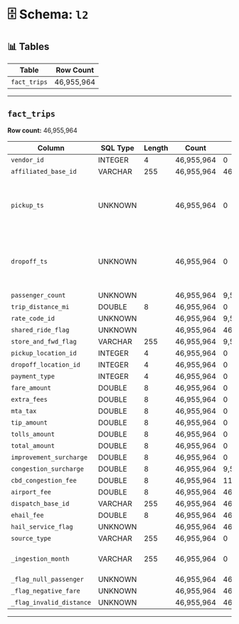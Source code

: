 # 🗄️ Schema: `l2`

## 📊 Tables

| Table | Row Count |
|------|-----------|
| `fact_trips` | 46,955,964 |

---
## `fact_trips`

**Row count:** 46,955,964

| Column | SQL Type | Length | Count | Nulls | Unique | Min | Max | Sample |
|--------|-----------|--------|-------|-------|--------|-----|-----|--------|
| `vendor_id` | INTEGER | 4 | 46,955,964 | 0 | 4 | 1 | 7 | [2, 1, 6] |
| `affiliated_base_id` | VARCHAR | 255 | 46,955,964 | 46,955,964 | 0 |  |  | [] |
| `pickup_ts` | UNKNOWN |  | 46,955,964 | 0 | 21,234,280 |  |  | [Timestamp('2024-10-01 00:30:44'), Timestamp('2024-10-01 00:12:20'), Timestamp('2024-10-01 00:04:46')] |
| `dropoff_ts` | UNKNOWN |  | 46,955,964 | 0 | 21,217,381 |  |  | [Timestamp('2024-10-01 00:48:26'), Timestamp('2024-10-01 00:25:25'), Timestamp('2024-10-01 00:13:52')] |
| `passenger_count` | UNKNOWN |  | 46,955,964 | 9,504,645 | 10 | 0 | 9 | [1, 2, 0] |
| `trip_distance_mi` | DOUBLE | 8 | 46,955,964 | 0 | 9,926 | 0.0 | 398608.62 | [3.0, 2.2, 2.7] |
| `rate_code_id` | UNKNOWN |  | 46,955,964 | 9,504,645 | 7 | 1 | 99 | [1, 99, 2] |
| `shared_ride_flag` | UNKNOWN |  | 46,955,964 | 46,955,964 | 0 | <NA> | <NA> | [] |
| `store_and_fwd_flag` | VARCHAR | 255 | 46,955,964 | 9,504,645 | 2 |  |  | ['N', 'Y'] |
| `pickup_location_id` | INTEGER | 4 | 46,955,964 | 0 | 263 | 1 | 265 | [162, 48, 142] |
| `dropoff_location_id` | INTEGER | 4 | 46,955,964 | 0 | 263 | 1 | 265 | [246, 236, 24] |
| `payment_type` | INTEGER | 4 | 46,955,964 | 0 | 6 | 0 | 5 | [1, 3, 2] |
| `fare_amount` | DOUBLE | 8 | 46,955,964 | 0 | 19,845 | -1807.6 | 863372.12 | [18.4, 14.2, 13.5] |
| `extra_fees` | DOUBLE | 8 | 46,955,964 | 0 | 173 | -17.39 | 133.6 | [1.0, 3.5, 0.0] |
| `mta_tax` | DOUBLE | 8 | 46,955,964 | 0 | 82 | -21.74 | 5243.38 | [0.5, -0.5, 0.0] |
| `tip_amount` | DOUBLE | 8 | 46,955,964 | 0 | 8,239 | -220.0 | 960.94 | [1.5, 3.8, 3.7] |
| `tolls_amount` | DOUBLE | 8 | 46,955,964 | 0 | 4,473 | -148.17 | 916.87 | [0.0, 6.94, 13.38] |
| `total_amount` | DOUBLE | 8 | 46,955,964 | 0 | 45,664 | -1832.85 | 863380.37 | [24.9, 23.0, 22.2] |
| `improvement_surcharge` | DOUBLE | 8 | 46,955,964 | 0 | 6 | -1.0 | 2.0 | [1.0, -1.0, 0.0] |
| `congestion_surcharge` | DOUBLE | 8 | 46,955,964 | 9,504,645 | 6 | -2.5 | 2.5 | [2.5, 0.0, -2.5] |
| `cbd_congestion_fee` | DOUBLE | 8 | 46,955,964 | 11,148,511 | 7 | -0.75 | 1.75 | [0.0, 0.75, -0.75] |
| `airport_fee` | DOUBLE | 8 | 46,955,964 | 46,955,964 | 0 | nan | nan | [] |
| `dispatch_base_id` | VARCHAR | 255 | 46,955,964 | 46,955,964 | 0 |  |  | [] |
| `ehail_fee` | DOUBLE | 8 | 46,955,964 | 46,955,964 | 0 | nan | nan | [] |
| `hail_service_flag` | UNKNOWN |  | 46,955,964 | 46,955,964 | 0 | <NA> | <NA> | [] |
| `source_type` | VARCHAR | 255 | 46,955,964 | 0 | 1 |  |  | ['yellow'] |
| `_ingestion_month` | VARCHAR | 255 | 46,955,964 | 0 | 12 |  |  | ['2024_10', '2024_11', '2024_12'] |
| `_flag_null_passenger` | UNKNOWN |  | 46,955,964 | 46,955,964 | 0 | <NA> | <NA> | [] |
| `_flag_negative_fare` | UNKNOWN |  | 46,955,964 | 46,955,964 | 0 | <NA> | <NA> | [] |
| `_flag_invalid_distance` | UNKNOWN |  | 46,955,964 | 46,955,964 | 0 | <NA> | <NA> | [] |

---
